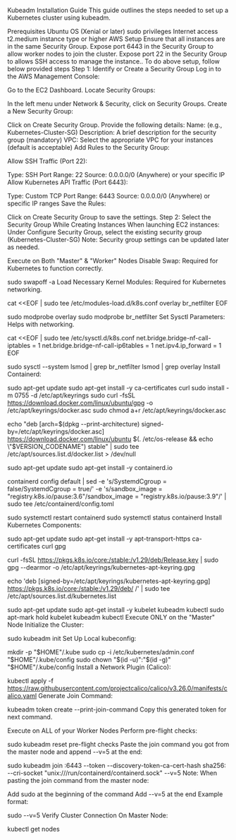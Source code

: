 Kubeadm Installation Guide
This guide outlines the steps needed to set up a Kubernetes cluster using kubeadm.

Prerequisites
Ubuntu OS (Xenial or later)
sudo privileges
Internet access
t2.medium instance type or higher
AWS Setup
Ensure that all instances are in the same Security Group.
Expose port 6443 in the Security Group to allow worker nodes to join the cluster.
Expose port 22 in the Security Group to allows SSH access to manage the instance..
To do above setup, follow below provided steps
Step 1: Identify or Create a Security Group
Log in to the AWS Management Console:

Go to the EC2 Dashboard.
Locate Security Groups:

In the left menu under Network & Security, click on Security Groups.
Create a New Security Group:

Click on Create Security Group.
Provide the following details:
Name: (e.g., Kubernetes-Cluster-SG)
Description: A brief description for the security group (mandatory)
VPC: Select the appropriate VPC for your instances (default is acceptable)
Add Rules to the Security Group:

Allow SSH Traffic (Port 22):

Type: SSH
Port Range: 22
Source: 0.0.0.0/0 (Anywhere) or your specific IP
Allow Kubernetes API Traffic (Port 6443):

Type: Custom TCP
Port Range: 6443
Source: 0.0.0.0/0 (Anywhere) or specific IP ranges
Save the Rules:

Click on Create Security Group to save the settings.
Step 2: Select the Security Group While Creating Instances
When launching EC2 instances:
Under Configure Security Group, select the existing security group (Kubernetes-Cluster-SG)
Note: Security group settings can be updated later as needed.

Execute on Both "Master" & "Worker" Nodes
Disable Swap: Required for Kubernetes to function correctly.

sudo swapoff -a
Load Necessary Kernel Modules: Required for Kubernetes networking.

cat <<EOF | sudo tee /etc/modules-load.d/k8s.conf
overlay
br_netfilter
EOF

sudo modprobe overlay
sudo modprobe br_netfilter
Set Sysctl Parameters: Helps with networking.

cat <<EOF | sudo tee /etc/sysctl.d/k8s.conf
net.bridge.bridge-nf-call-iptables  = 1
net.bridge.bridge-nf-call-ip6tables = 1
net.ipv4.ip_forward                 = 1
EOF

sudo sysctl --system
lsmod | grep br_netfilter
lsmod | grep overlay
Install Containerd:

sudo apt-get update
sudo apt-get install -y ca-certificates curl
sudo install -m 0755 -d /etc/apt/keyrings
sudo curl -fsSL https://download.docker.com/linux/ubuntu/gpg -o /etc/apt/keyrings/docker.asc
sudo chmod a+r /etc/apt/keyrings/docker.asc

echo "deb [arch=$(dpkg --print-architecture) signed-by=/etc/apt/keyrings/docker.asc] https://download.docker.com/linux/ubuntu $(. /etc/os-release && echo \"$VERSION_CODENAME\") stable" | sudo tee /etc/apt/sources.list.d/docker.list > /dev/null

sudo apt-get update
sudo apt-get install -y containerd.io

containerd config default | sed -e 's/SystemdCgroup = false/SystemdCgroup = true/' -e 's/sandbox_image = "registry.k8s.io\/pause:3.6"/sandbox_image = "registry.k8s.io\/pause:3.9"/' | sudo tee /etc/containerd/config.toml

sudo systemctl restart containerd
sudo systemctl status containerd
Install Kubernetes Components:

sudo apt-get update
sudo apt-get install -y apt-transport-https ca-certificates curl gpg

curl -fsSL https://pkgs.k8s.io/core:/stable:/v1.29/deb/Release.key | sudo gpg --dearmor -o /etc/apt/keyrings/kubernetes-apt-keyring.gpg

echo 'deb [signed-by=/etc/apt/keyrings/kubernetes-apt-keyring.gpg] https://pkgs.k8s.io/core:/stable:/v1.29/deb/ /' | sudo tee /etc/apt/sources.list.d/kubernetes.list

sudo apt-get update
sudo apt-get install -y kubelet kubeadm kubectl
sudo apt-mark hold kubelet kubeadm kubectl
Execute ONLY on the "Master" Node
Initialize the Cluster:

sudo kubeadm init
Set Up Local kubeconfig:

mkdir -p "$HOME"/.kube
sudo cp -i /etc/kubernetes/admin.conf "$HOME"/.kube/config
sudo chown "$(id -u)":"$(id -g)" "$HOME"/.kube/config
Install a Network Plugin (Calico):

kubectl apply -f https://raw.githubusercontent.com/projectcalico/calico/v3.26.0/manifests/calico.yaml
Generate Join Command:

kubeadm token create --print-join-command
Copy this generated token for next command.

Execute on ALL of your Worker Nodes
Perform pre-flight checks:

sudo kubeadm reset pre-flight checks
Paste the join command you got from the master node and append --v=5 at the end:

sudo kubeadm join <private-ip-of-control-plane>:6443 --token <token> --discovery-token-ca-cert-hash sha256:<hash> --cri-socket 
"unix:///run/containerd/containerd.sock" --v=5
Note: When pasting the join command from the master node:

Add sudo at the beginning of the command
Add --v=5 at the end
Example format:

sudo <paste-join-command-here> --v=5
Verify Cluster Connection
On Master Node:

kubectl get nodes
